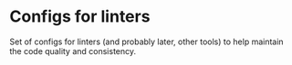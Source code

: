 # Configs for linters

Set of configs for linters (and probably later, other tools) to help maintain the code quality and consistency. 

